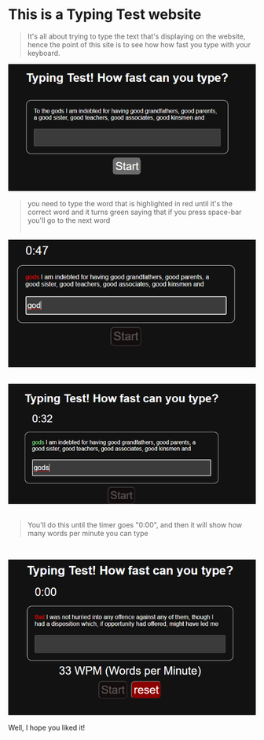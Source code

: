 <h1> This is a Typing Test website </h1>

>It's all about trying to type the text that's displaying on the website, hence the point of this site is to see how how fast you type with your keyboard.

![first print](https://github.com/PeterBaptista/TypingTest/blob/main/website%20photos/type-website.png)

>you need to type the word that is highlighted in red until it's the correct word and it turns green saying that if you press space-bar you'll go to the next word
<br><br>

![second print](https://github.com/PeterBaptista/TypingTest/blob/main/website%20photos/type-website%20(1).png)
<br><br>


![third print](https://github.com/PeterBaptista/TypingTest/blob/main/website%20photos/type-website%20(2).png)
<br><br>

>You'll do this until the timer goes "0:00", and then it will show how many words per minute you can type
<br>

![last print](https://github.com/PeterBaptista/TypingTest/blob/main/website%20photos/type-website%20(3).png)


Well, I hope you liked it!
